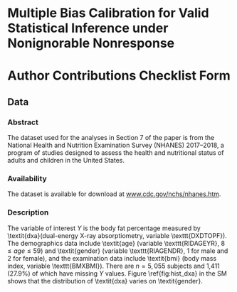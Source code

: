 # Multiple Bias Calibration for Valid Statistical Inference under Nonignorable Nonresponse

# Author Contributions Checklist Form

## Data

### Abstract

The dataset used for the analyses in Section 7 of the paper is from the
National Health and Nutrition Examination Survey (NHANES) 2017–2018,
a program of studies designed to assess the health and nutritional status
of adults and children in the United States.

### Availability 

The dataset is available for download at www.cdc.gov/nchs/nhanes.htm.

### Description

The variable of interest $Y$ is the body fat percentage measured by \textit{dxa}(dual-energy X-ray absorptiometry, variable \texttt{DXDTOPF}). The demographics data include \textit{age} (variable \texttt{RIDAGEYR}, $8 \le \mathit{age} \le 59$) and \textit{gender} (variable \texttt{RIAGENDR}, 1 for male and 2 for female), and the examination data include \textit{bmi} (body mass index, variable \texttt{BMXBMI}). There are $n = 5,055$ subjects and 1,411 (27.9\%) of which have missing $Y$ values. Figure \ref{fig:hist_dxa} in the SM shows that the distribution of \textit{dxa} varies on \textit{gender}.

